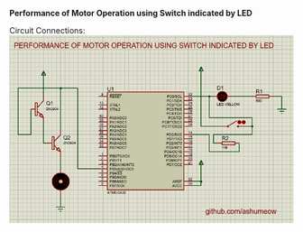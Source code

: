 <b>Performance of Motor Operation using Switch indicated by LED</b>

Circuit Connections:
![](https://github.com/ashumeow/SwitchedMotor-AVR/blob/master/motor-switch-perf.png)
